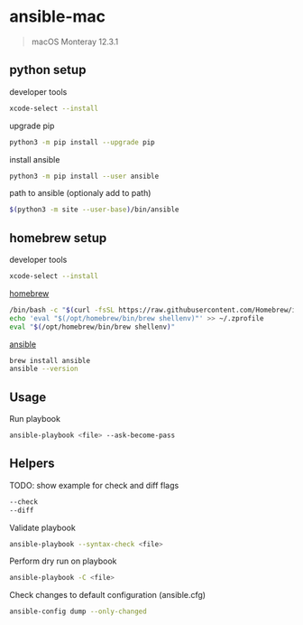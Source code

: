 # ansible-mac

> macOS Monteray 12.3.1

## python setup

developer tools
```sh
xcode-select --install
```

upgrade pip
```sh
python3 -m pip install --upgrade pip
```

install ansible
```sh
python3 -m pip install --user ansible
```

path to ansible (optionaly add to path)
```sh
$(python3 -m site --user-base)/bin/ansible
```

## homebrew setup

developer tools
```sh
xcode-select --install
```

[homebrew](https://brew.sh/)
```sh
/bin/bash -c "$(curl -fsSL https://raw.githubusercontent.com/Homebrew/install/HEAD/install.sh)"
echo 'eval "$(/opt/homebrew/bin/brew shellenv)"' >> ~/.zprofile
eval "$(/opt/homebrew/bin/brew shellenv)"
```

[ansible](https://ansible.com)
```sh
brew install ansible
ansible --version
```

## Usage
Run playbook 
```sh
ansible-playbook <file> --ask-become-pass
```

## Helpers

TODO: show example for check and diff flags
```sh
--check
--diff
```

Validate playbook 
```sh
ansible-playbook --syntax-check <file>
```

Perform dry run on playbook 
```sh
ansible-playbook -C <file>
```

Check changes to default configuration (ansible.cfg)
```sh
ansible-config dump --only-changed
```
